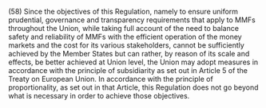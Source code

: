 (58) Since the objectives of this Regulation, namely to ensure uniform prudential, governance and transparency requirements that apply to MMFs throughout the Union, while taking full account of the need to balance safety and reliability of MMFs with the efficient operation of the money markets and the cost for its various stakeholders, cannot be sufficiently achieved by the Member States but can rather, by reason of its scale and effects, be better achieved at Union level, the Union may adopt measures in accordance with the principle of subsidiarity as set out in Article 5 of the Treaty on European Union. In accordance with the principle of proportionality, as set out in that Article, this Regulation does not go beyond what is necessary in order to achieve those objectives.